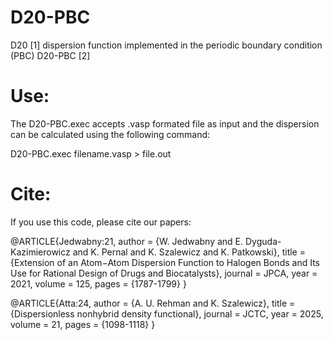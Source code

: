 # D20-PBC
D20 [1] dispersion function implemented in the periodic boundary condition (PBC) D20-PBC [2]
# Use:
The D20-PBC.exec accepts .vasp formated file as input and the dispersion can be calculated using the following command:

D20-PBC.exec filename.vasp > file.out
# Cite:
If you use this code, please cite our papers:

@ARTICLE{Jedwabny:21,
  author = {W. Jedwabny and E. Dyguda-Kazimierowicz and K. Pernal and K. Szalewicz and K. Patkowski},
  title = {Extension of an Atom−Atom Dispersion Function to Halogen Bonds and Its Use for Rational Design 
  of Drugs and Biocatalysts},
  journal = JPCA,
  year = 2021,
  volume = 125,
  pages = {1787-1799}
}

@ARTICLE{Atta:24,
  author = {A. U. Rehman and K. Szalewicz},
  title = {Dispersionless nonhybrid density functional},
  journal = JCTC,
  year = 2025,
  volume = 21,
  pages = {1098-1118}
}
